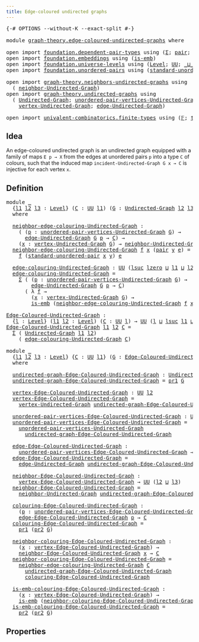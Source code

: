 ```yaml
---
title: Edge-coloured undirected graphs
---
```


<pre class="Agda"><a id="57" class="Symbol">{-#</a> <a id="61" class="Keyword">OPTIONS</a> <a id="69" class="Pragma">--without-K</a> <a id="81" class="Pragma">--exact-split</a> <a id="95" class="Symbol">#-}</a>

<a id="100" class="Keyword">module</a> <a id="107" href="graph-theory.edge-coloured-undirected-graphs.html" class="Module">graph-theory.edge-coloured-undirected-graphs</a> <a id="152" class="Keyword">where</a>

<a id="159" class="Keyword">open</a> <a id="164" class="Keyword">import</a> <a id="171" href="foundation.dependent-pair-types.html" class="Module">foundation.dependent-pair-types</a> <a id="203" class="Keyword">using</a> <a id="209" class="Symbol">(</a><a id="210" href="foundation-core.dependent-pair-types.html#515" class="Record">Σ</a><a id="211" class="Symbol">;</a> <a id="213" href="foundation-core.dependent-pair-types.html#588" class="InductiveConstructor">pair</a><a id="217" class="Symbol">;</a> <a id="219" href="foundation-core.dependent-pair-types.html#605" class="Field">pr1</a><a id="222" class="Symbol">;</a> <a id="224" href="foundation-core.dependent-pair-types.html#617" class="Field">pr2</a><a id="227" class="Symbol">)</a>
<a id="229" class="Keyword">open</a> <a id="234" class="Keyword">import</a> <a id="241" href="foundation.embeddings.html" class="Module">foundation.embeddings</a> <a id="263" class="Keyword">using</a> <a id="269" class="Symbol">(</a><a id="270" href="foundation-core.embeddings.html#992" class="Function">is-emb</a><a id="276" class="Symbol">)</a>
<a id="278" class="Keyword">open</a> <a id="283" class="Keyword">import</a> <a id="290" href="foundation.universe-levels.html" class="Module">foundation.universe-levels</a> <a id="317" class="Keyword">using</a> <a id="323" class="Symbol">(</a><a id="324" href="Agda.Primitive.html#597" class="Postulate">Level</a><a id="329" class="Symbol">;</a> <a id="331" href="foundation-core.universe-levels.html#235" class="Primitive">UU</a><a id="333" class="Symbol">;</a> <a id="335" href="Agda.Primitive.html#810" class="Primitive Operator">_⊔_</a><a id="338" class="Symbol">;</a> <a id="340" href="Agda.Primitive.html#780" class="Primitive">lsuc</a><a id="344" class="Symbol">;</a> <a id="346" href="Agda.Primitive.html#764" class="Primitive">lzero</a><a id="351" class="Symbol">)</a>
<a id="353" class="Keyword">open</a> <a id="358" class="Keyword">import</a> <a id="365" href="foundation.unordered-pairs.html" class="Module">foundation.unordered-pairs</a> <a id="392" class="Keyword">using</a> <a id="398" class="Symbol">(</a><a id="399" href="foundation.unordered-pairs.html#5112" class="Function">standard-unordered-pair</a><a id="422" class="Symbol">)</a>

<a id="425" class="Keyword">open</a> <a id="430" class="Keyword">import</a> <a id="437" href="graph-theory.neighbors-undirected-graphs.html" class="Module">graph-theory.neighbors-undirected-graphs</a> <a id="478" class="Keyword">using</a>
  <a id="486" class="Symbol">(</a> <a id="488" href="graph-theory.neighbors-undirected-graphs.html#873" class="Function">neighbor-Undirected-Graph</a><a id="513" class="Symbol">)</a>
<a id="515" class="Keyword">open</a> <a id="520" class="Keyword">import</a> <a id="527" href="graph-theory.undirected-graphs.html" class="Module">graph-theory.undirected-graphs</a> <a id="558" class="Keyword">using</a>
  <a id="566" class="Symbol">(</a> <a id="568" href="graph-theory.undirected-graphs.html#1060" class="Function">Undirected-Graph</a><a id="584" class="Symbol">;</a> <a id="586" href="graph-theory.undirected-graphs.html#1325" class="Function">unordered-pair-vertices-Undirected-Graph</a><a id="626" class="Symbol">;</a>
    <a id="632" href="graph-theory.undirected-graphs.html#1256" class="Function">vertex-Undirected-Graph</a><a id="655" class="Symbol">;</a> <a id="657" href="graph-theory.undirected-graphs.html#1926" class="Function">edge-Undirected-Graph</a><a id="678" class="Symbol">)</a>

<a id="681" class="Keyword">open</a> <a id="686" class="Keyword">import</a> <a id="693" href="univalent-combinatorics.finite-types.html" class="Module">univalent-combinatorics.finite-types</a> <a id="730" class="Keyword">using</a> <a id="736" class="Symbol">(</a><a id="737" href="univalent-combinatorics.finite-types.html#4878" class="Function">𝔽</a><a id="738" class="Symbol">;</a> <a id="740" href="univalent-combinatorics.finite-types.html#4917" class="Function">type-𝔽</a><a id="746" class="Symbol">)</a>
</pre>
## Idea

An edge-coloured undirected graph is an undirected graph equipped with a family of maps `E p → X` from the edges at unordered pairs `p` into a type `C` of colours, such that the induced map `incident-Undirected-Graph G x → C` is injective for each vertex `x`.

## Definition

<pre class="Agda"><a id="1046" class="Keyword">module</a> <a id="1053" href="graph-theory.edge-coloured-undirected-graphs.html#1053" class="Module">_</a>
  <a id="1057" class="Symbol">{</a><a id="1058" href="graph-theory.edge-coloured-undirected-graphs.html#1058" class="Bound">l1</a> <a id="1061" href="graph-theory.edge-coloured-undirected-graphs.html#1061" class="Bound">l2</a> <a id="1064" href="graph-theory.edge-coloured-undirected-graphs.html#1064" class="Bound">l3</a> <a id="1067" class="Symbol">:</a> <a id="1069" href="Agda.Primitive.html#597" class="Postulate">Level</a><a id="1074" class="Symbol">}</a> <a id="1076" class="Symbol">(</a><a id="1077" href="graph-theory.edge-coloured-undirected-graphs.html#1077" class="Bound">C</a> <a id="1079" class="Symbol">:</a> <a id="1081" href="foundation-core.universe-levels.html#235" class="Primitive">UU</a> <a id="1084" href="graph-theory.edge-coloured-undirected-graphs.html#1058" class="Bound">l1</a><a id="1086" class="Symbol">)</a> <a id="1088" class="Symbol">(</a><a id="1089" href="graph-theory.edge-coloured-undirected-graphs.html#1089" class="Bound">G</a> <a id="1091" class="Symbol">:</a> <a id="1093" href="graph-theory.undirected-graphs.html#1060" class="Function">Undirected-Graph</a> <a id="1110" href="graph-theory.edge-coloured-undirected-graphs.html#1061" class="Bound">l2</a> <a id="1113" href="graph-theory.edge-coloured-undirected-graphs.html#1064" class="Bound">l3</a><a id="1115" class="Symbol">)</a>
  <a id="1119" class="Keyword">where</a>

  <a id="1128" href="graph-theory.edge-coloured-undirected-graphs.html#1128" class="Function">neighbor-edge-colouring-Undirected-Graph</a> <a id="1169" class="Symbol">:</a>
    <a id="1175" class="Symbol">(</a> <a id="1177" class="Symbol">(</a><a id="1178" href="graph-theory.edge-coloured-undirected-graphs.html#1178" class="Bound">p</a> <a id="1180" class="Symbol">:</a> <a id="1182" href="graph-theory.undirected-graphs.html#1325" class="Function">unordered-pair-vertices-Undirected-Graph</a> <a id="1223" href="graph-theory.edge-coloured-undirected-graphs.html#1089" class="Bound">G</a><a id="1224" class="Symbol">)</a> <a id="1226" class="Symbol">→</a>
      <a id="1234" href="graph-theory.undirected-graphs.html#1926" class="Function">edge-Undirected-Graph</a> <a id="1256" href="graph-theory.edge-coloured-undirected-graphs.html#1089" class="Bound">G</a> <a id="1258" href="graph-theory.edge-coloured-undirected-graphs.html#1178" class="Bound">p</a> <a id="1260" class="Symbol">→</a> <a id="1262" href="graph-theory.edge-coloured-undirected-graphs.html#1077" class="Bound">C</a><a id="1263" class="Symbol">)</a> <a id="1265" class="Symbol">→</a>
    <a id="1271" class="Symbol">(</a><a id="1272" href="graph-theory.edge-coloured-undirected-graphs.html#1272" class="Bound">x</a> <a id="1274" class="Symbol">:</a> <a id="1276" href="graph-theory.undirected-graphs.html#1256" class="Function">vertex-Undirected-Graph</a> <a id="1300" href="graph-theory.edge-coloured-undirected-graphs.html#1089" class="Bound">G</a><a id="1301" class="Symbol">)</a> <a id="1303" class="Symbol">→</a> <a id="1305" href="graph-theory.neighbors-undirected-graphs.html#873" class="Function">neighbor-Undirected-Graph</a> <a id="1331" href="graph-theory.edge-coloured-undirected-graphs.html#1089" class="Bound">G</a> <a id="1333" href="graph-theory.edge-coloured-undirected-graphs.html#1272" class="Bound">x</a> <a id="1335" class="Symbol">→</a> <a id="1337" href="graph-theory.edge-coloured-undirected-graphs.html#1077" class="Bound">C</a>
  <a id="1341" href="graph-theory.edge-coloured-undirected-graphs.html#1128" class="Function">neighbor-edge-colouring-Undirected-Graph</a> <a id="1382" href="graph-theory.edge-coloured-undirected-graphs.html#1382" class="Bound">f</a> <a id="1384" href="graph-theory.edge-coloured-undirected-graphs.html#1384" class="Bound">x</a> <a id="1386" class="Symbol">(</a><a id="1387" href="foundation-core.dependent-pair-types.html#588" class="InductiveConstructor">pair</a> <a id="1392" href="graph-theory.edge-coloured-undirected-graphs.html#1392" class="Bound">y</a> <a id="1394" href="graph-theory.edge-coloured-undirected-graphs.html#1394" class="Bound">e</a><a id="1395" class="Symbol">)</a> <a id="1397" class="Symbol">=</a>
    <a id="1403" href="graph-theory.edge-coloured-undirected-graphs.html#1382" class="Bound">f</a> <a id="1405" class="Symbol">(</a><a id="1406" href="foundation.unordered-pairs.html#5112" class="Function">standard-unordered-pair</a> <a id="1430" href="graph-theory.edge-coloured-undirected-graphs.html#1384" class="Bound">x</a> <a id="1432" href="graph-theory.edge-coloured-undirected-graphs.html#1392" class="Bound">y</a><a id="1433" class="Symbol">)</a> <a id="1435" href="graph-theory.edge-coloured-undirected-graphs.html#1394" class="Bound">e</a>
  
  <a id="1442" href="graph-theory.edge-coloured-undirected-graphs.html#1442" class="Function">edge-colouring-Undirected-Graph</a> <a id="1474" class="Symbol">:</a> <a id="1476" href="foundation-core.universe-levels.html#235" class="Primitive">UU</a> <a id="1479" class="Symbol">(</a><a id="1480" href="Agda.Primitive.html#780" class="Primitive">lsuc</a> <a id="1485" href="Agda.Primitive.html#764" class="Primitive">lzero</a> <a id="1491" href="Agda.Primitive.html#810" class="Primitive Operator">⊔</a> <a id="1493" href="graph-theory.edge-coloured-undirected-graphs.html#1058" class="Bound">l1</a> <a id="1496" href="Agda.Primitive.html#810" class="Primitive Operator">⊔</a> <a id="1498" href="graph-theory.edge-coloured-undirected-graphs.html#1061" class="Bound">l2</a> <a id="1501" href="Agda.Primitive.html#810" class="Primitive Operator">⊔</a> <a id="1503" href="graph-theory.edge-coloured-undirected-graphs.html#1064" class="Bound">l3</a><a id="1505" class="Symbol">)</a>
  <a id="1509" href="graph-theory.edge-coloured-undirected-graphs.html#1442" class="Function">edge-colouring-Undirected-Graph</a> <a id="1541" class="Symbol">=</a>
    <a id="1547" href="foundation-core.dependent-pair-types.html#515" class="Record">Σ</a> <a id="1549" class="Symbol">(</a> <a id="1551" class="Symbol">(</a><a id="1552" href="graph-theory.edge-coloured-undirected-graphs.html#1552" class="Bound">p</a> <a id="1554" class="Symbol">:</a> <a id="1556" href="graph-theory.undirected-graphs.html#1325" class="Function">unordered-pair-vertices-Undirected-Graph</a> <a id="1597" href="graph-theory.edge-coloured-undirected-graphs.html#1089" class="Bound">G</a><a id="1598" class="Symbol">)</a> <a id="1600" class="Symbol">→</a>
        <a id="1610" href="graph-theory.undirected-graphs.html#1926" class="Function">edge-Undirected-Graph</a> <a id="1632" href="graph-theory.edge-coloured-undirected-graphs.html#1089" class="Bound">G</a> <a id="1634" href="graph-theory.edge-coloured-undirected-graphs.html#1552" class="Bound">p</a> <a id="1636" class="Symbol">→</a> <a id="1638" href="graph-theory.edge-coloured-undirected-graphs.html#1077" class="Bound">C</a><a id="1639" class="Symbol">)</a>
      <a id="1647" class="Symbol">(</a> <a id="1649" class="Symbol">λ</a> <a id="1651" href="graph-theory.edge-coloured-undirected-graphs.html#1651" class="Bound">f</a> <a id="1653" class="Symbol">→</a>
        <a id="1663" class="Symbol">(</a><a id="1664" href="graph-theory.edge-coloured-undirected-graphs.html#1664" class="Bound">x</a> <a id="1666" class="Symbol">:</a> <a id="1668" href="graph-theory.undirected-graphs.html#1256" class="Function">vertex-Undirected-Graph</a> <a id="1692" href="graph-theory.edge-coloured-undirected-graphs.html#1089" class="Bound">G</a><a id="1693" class="Symbol">)</a> <a id="1695" class="Symbol">→</a>
        <a id="1705" href="foundation-core.embeddings.html#992" class="Function">is-emb</a> <a id="1712" class="Symbol">(</a><a id="1713" href="graph-theory.edge-coloured-undirected-graphs.html#1128" class="Function">neighbor-edge-colouring-Undirected-Graph</a> <a id="1754" href="graph-theory.edge-coloured-undirected-graphs.html#1651" class="Bound">f</a> <a id="1756" href="graph-theory.edge-coloured-undirected-graphs.html#1664" class="Bound">x</a><a id="1757" class="Symbol">))</a>

<a id="Edge-Coloured-Undirected-Graph"></a><a id="1761" href="graph-theory.edge-coloured-undirected-graphs.html#1761" class="Function">Edge-Coloured-Undirected-Graph</a> <a id="1792" class="Symbol">:</a>
  <a id="1796" class="Symbol">{</a><a id="1797" href="graph-theory.edge-coloured-undirected-graphs.html#1797" class="Bound">l</a> <a id="1799" class="Symbol">:</a> <a id="1801" href="Agda.Primitive.html#597" class="Postulate">Level</a><a id="1806" class="Symbol">}</a> <a id="1808" class="Symbol">(</a><a id="1809" href="graph-theory.edge-coloured-undirected-graphs.html#1809" class="Bound">l1</a> <a id="1812" href="graph-theory.edge-coloured-undirected-graphs.html#1812" class="Bound">l2</a> <a id="1815" class="Symbol">:</a> <a id="1817" href="Agda.Primitive.html#597" class="Postulate">Level</a><a id="1822" class="Symbol">)</a> <a id="1824" class="Symbol">(</a><a id="1825" href="graph-theory.edge-coloured-undirected-graphs.html#1825" class="Bound">C</a> <a id="1827" class="Symbol">:</a> <a id="1829" href="foundation-core.universe-levels.html#235" class="Primitive">UU</a> <a id="1832" href="graph-theory.edge-coloured-undirected-graphs.html#1797" class="Bound">l</a><a id="1833" class="Symbol">)</a> <a id="1835" class="Symbol">→</a> <a id="1837" href="foundation-core.universe-levels.html#235" class="Primitive">UU</a> <a id="1840" class="Symbol">(</a><a id="1841" href="graph-theory.edge-coloured-undirected-graphs.html#1797" class="Bound">l</a> <a id="1843" href="Agda.Primitive.html#810" class="Primitive Operator">⊔</a> <a id="1845" href="Agda.Primitive.html#780" class="Primitive">lsuc</a> <a id="1850" href="graph-theory.edge-coloured-undirected-graphs.html#1809" class="Bound">l1</a> <a id="1853" href="Agda.Primitive.html#810" class="Primitive Operator">⊔</a> <a id="1855" href="Agda.Primitive.html#780" class="Primitive">lsuc</a> <a id="1860" href="graph-theory.edge-coloured-undirected-graphs.html#1812" class="Bound">l2</a><a id="1862" class="Symbol">)</a>
<a id="1864" href="graph-theory.edge-coloured-undirected-graphs.html#1761" class="Function">Edge-Coloured-Undirected-Graph</a> <a id="1895" href="graph-theory.edge-coloured-undirected-graphs.html#1895" class="Bound">l1</a> <a id="1898" href="graph-theory.edge-coloured-undirected-graphs.html#1898" class="Bound">l2</a> <a id="1901" href="graph-theory.edge-coloured-undirected-graphs.html#1901" class="Bound">C</a> <a id="1903" class="Symbol">=</a>
  <a id="1907" href="foundation-core.dependent-pair-types.html#515" class="Record">Σ</a> <a id="1909" class="Symbol">(</a> <a id="1911" href="graph-theory.undirected-graphs.html#1060" class="Function">Undirected-Graph</a> <a id="1928" href="graph-theory.edge-coloured-undirected-graphs.html#1895" class="Bound">l1</a> <a id="1931" href="graph-theory.edge-coloured-undirected-graphs.html#1898" class="Bound">l2</a><a id="1933" class="Symbol">)</a>
    <a id="1939" class="Symbol">(</a> <a id="1941" href="graph-theory.edge-coloured-undirected-graphs.html#1442" class="Function">edge-colouring-Undirected-Graph</a> <a id="1973" href="graph-theory.edge-coloured-undirected-graphs.html#1901" class="Bound">C</a><a id="1974" class="Symbol">)</a>

<a id="1977" class="Keyword">module</a> <a id="1984" href="graph-theory.edge-coloured-undirected-graphs.html#1984" class="Module">_</a>
  <a id="1988" class="Symbol">{</a><a id="1989" href="graph-theory.edge-coloured-undirected-graphs.html#1989" class="Bound">l1</a> <a id="1992" href="graph-theory.edge-coloured-undirected-graphs.html#1992" class="Bound">l2</a> <a id="1995" href="graph-theory.edge-coloured-undirected-graphs.html#1995" class="Bound">l3</a> <a id="1998" class="Symbol">:</a> <a id="2000" href="Agda.Primitive.html#597" class="Postulate">Level</a><a id="2005" class="Symbol">}</a> <a id="2007" class="Symbol">{</a><a id="2008" href="graph-theory.edge-coloured-undirected-graphs.html#2008" class="Bound">C</a> <a id="2010" class="Symbol">:</a> <a id="2012" href="foundation-core.universe-levels.html#235" class="Primitive">UU</a> <a id="2015" href="graph-theory.edge-coloured-undirected-graphs.html#1989" class="Bound">l1</a><a id="2017" class="Symbol">}</a> <a id="2019" class="Symbol">(</a><a id="2020" href="graph-theory.edge-coloured-undirected-graphs.html#2020" class="Bound">G</a> <a id="2022" class="Symbol">:</a> <a id="2024" href="graph-theory.edge-coloured-undirected-graphs.html#1761" class="Function">Edge-Coloured-Undirected-Graph</a> <a id="2055" href="graph-theory.edge-coloured-undirected-graphs.html#1992" class="Bound">l2</a> <a id="2058" href="graph-theory.edge-coloured-undirected-graphs.html#1995" class="Bound">l3</a> <a id="2061" href="graph-theory.edge-coloured-undirected-graphs.html#2008" class="Bound">C</a><a id="2062" class="Symbol">)</a>
  <a id="2066" class="Keyword">where</a>
  
  <a id="2077" href="graph-theory.edge-coloured-undirected-graphs.html#2077" class="Function">undirected-graph-Edge-Coloured-Undirected-Graph</a> <a id="2125" class="Symbol">:</a> <a id="2127" href="graph-theory.undirected-graphs.html#1060" class="Function">Undirected-Graph</a> <a id="2144" href="graph-theory.edge-coloured-undirected-graphs.html#1992" class="Bound">l2</a> <a id="2147" href="graph-theory.edge-coloured-undirected-graphs.html#1995" class="Bound">l3</a>
  <a id="2152" href="graph-theory.edge-coloured-undirected-graphs.html#2077" class="Function">undirected-graph-Edge-Coloured-Undirected-Graph</a> <a id="2200" class="Symbol">=</a> <a id="2202" href="foundation-core.dependent-pair-types.html#605" class="Field">pr1</a> <a id="2206" href="graph-theory.edge-coloured-undirected-graphs.html#2020" class="Bound">G</a>

  <a id="2211" href="graph-theory.edge-coloured-undirected-graphs.html#2211" class="Function">vertex-Edge-Coloured-Undirected-Graph</a> <a id="2249" class="Symbol">:</a> <a id="2251" href="foundation-core.universe-levels.html#235" class="Primitive">UU</a> <a id="2254" href="graph-theory.edge-coloured-undirected-graphs.html#1992" class="Bound">l2</a>
  <a id="2259" href="graph-theory.edge-coloured-undirected-graphs.html#2211" class="Function">vertex-Edge-Coloured-Undirected-Graph</a> <a id="2297" class="Symbol">=</a>
    <a id="2303" href="graph-theory.undirected-graphs.html#1256" class="Function">vertex-Undirected-Graph</a> <a id="2327" href="graph-theory.edge-coloured-undirected-graphs.html#2077" class="Function">undirected-graph-Edge-Coloured-Undirected-Graph</a>

  <a id="2378" href="graph-theory.edge-coloured-undirected-graphs.html#2378" class="Function">unordered-pair-vertices-Edge-Coloured-Undirected-Graph</a> <a id="2433" class="Symbol">:</a> <a id="2435" href="foundation-core.universe-levels.html#235" class="Primitive">UU</a> <a id="2438" class="Symbol">(</a><a id="2439" href="Agda.Primitive.html#780" class="Primitive">lsuc</a> <a id="2444" href="Agda.Primitive.html#764" class="Primitive">lzero</a> <a id="2450" href="Agda.Primitive.html#810" class="Primitive Operator">⊔</a> <a id="2452" href="graph-theory.edge-coloured-undirected-graphs.html#1992" class="Bound">l2</a><a id="2454" class="Symbol">)</a>
  <a id="2458" href="graph-theory.edge-coloured-undirected-graphs.html#2378" class="Function">unordered-pair-vertices-Edge-Coloured-Undirected-Graph</a> <a id="2513" class="Symbol">=</a>
    <a id="2519" href="graph-theory.undirected-graphs.html#1325" class="Function">unordered-pair-vertices-Undirected-Graph</a>
      <a id="2566" href="graph-theory.edge-coloured-undirected-graphs.html#2077" class="Function">undirected-graph-Edge-Coloured-Undirected-Graph</a>

  <a id="2617" href="graph-theory.edge-coloured-undirected-graphs.html#2617" class="Function">edge-Edge-Coloured-Undirected-Graph</a> <a id="2653" class="Symbol">:</a>
    <a id="2659" href="graph-theory.edge-coloured-undirected-graphs.html#2378" class="Function">unordered-pair-vertices-Edge-Coloured-Undirected-Graph</a> <a id="2714" class="Symbol">→</a> <a id="2716" href="foundation-core.universe-levels.html#235" class="Primitive">UU</a> <a id="2719" href="graph-theory.edge-coloured-undirected-graphs.html#1995" class="Bound">l3</a>
  <a id="2724" href="graph-theory.edge-coloured-undirected-graphs.html#2617" class="Function">edge-Edge-Coloured-Undirected-Graph</a> <a id="2760" class="Symbol">=</a>
    <a id="2766" href="graph-theory.undirected-graphs.html#1926" class="Function">edge-Undirected-Graph</a> <a id="2788" href="graph-theory.edge-coloured-undirected-graphs.html#2077" class="Function">undirected-graph-Edge-Coloured-Undirected-Graph</a>

  <a id="2839" href="graph-theory.edge-coloured-undirected-graphs.html#2839" class="Function">neighbor-Edge-Coloured-Undirected-Graph</a> <a id="2879" class="Symbol">:</a>
    <a id="2885" href="graph-theory.edge-coloured-undirected-graphs.html#2211" class="Function">vertex-Edge-Coloured-Undirected-Graph</a> <a id="2923" class="Symbol">→</a> <a id="2925" href="foundation-core.universe-levels.html#235" class="Primitive">UU</a> <a id="2928" class="Symbol">(</a><a id="2929" href="graph-theory.edge-coloured-undirected-graphs.html#1992" class="Bound">l2</a> <a id="2932" href="Agda.Primitive.html#810" class="Primitive Operator">⊔</a> <a id="2934" href="graph-theory.edge-coloured-undirected-graphs.html#1995" class="Bound">l3</a><a id="2936" class="Symbol">)</a>
  <a id="2940" href="graph-theory.edge-coloured-undirected-graphs.html#2839" class="Function">neighbor-Edge-Coloured-Undirected-Graph</a> <a id="2980" class="Symbol">=</a>
    <a id="2986" href="graph-theory.neighbors-undirected-graphs.html#873" class="Function">neighbor-Undirected-Graph</a> <a id="3012" href="graph-theory.edge-coloured-undirected-graphs.html#2077" class="Function">undirected-graph-Edge-Coloured-Undirected-Graph</a>

  <a id="3063" href="graph-theory.edge-coloured-undirected-graphs.html#3063" class="Function">colouring-Edge-Coloured-Undirected-Graph</a> <a id="3104" class="Symbol">:</a>
    <a id="3110" class="Symbol">(</a><a id="3111" href="graph-theory.edge-coloured-undirected-graphs.html#3111" class="Bound">p</a> <a id="3113" class="Symbol">:</a> <a id="3115" href="graph-theory.edge-coloured-undirected-graphs.html#2378" class="Function">unordered-pair-vertices-Edge-Coloured-Undirected-Graph</a><a id="3169" class="Symbol">)</a> <a id="3171" class="Symbol">→</a>
    <a id="3177" href="graph-theory.edge-coloured-undirected-graphs.html#2617" class="Function">edge-Edge-Coloured-Undirected-Graph</a> <a id="3213" href="graph-theory.edge-coloured-undirected-graphs.html#3111" class="Bound">p</a> <a id="3215" class="Symbol">→</a> <a id="3217" href="graph-theory.edge-coloured-undirected-graphs.html#2008" class="Bound">C</a>
  <a id="3221" href="graph-theory.edge-coloured-undirected-graphs.html#3063" class="Function">colouring-Edge-Coloured-Undirected-Graph</a> <a id="3262" class="Symbol">=</a>
    <a id="3268" href="foundation-core.dependent-pair-types.html#605" class="Field">pr1</a> <a id="3272" class="Symbol">(</a><a id="3273" href="foundation-core.dependent-pair-types.html#617" class="Field">pr2</a> <a id="3277" href="graph-theory.edge-coloured-undirected-graphs.html#2020" class="Bound">G</a><a id="3278" class="Symbol">)</a>

  <a id="3283" href="graph-theory.edge-coloured-undirected-graphs.html#3283" class="Function">neighbor-colouring-Edge-Coloured-Undirected-Graph</a> <a id="3333" class="Symbol">:</a>
    <a id="3339" class="Symbol">(</a><a id="3340" href="graph-theory.edge-coloured-undirected-graphs.html#3340" class="Bound">x</a> <a id="3342" class="Symbol">:</a> <a id="3344" href="graph-theory.edge-coloured-undirected-graphs.html#2211" class="Function">vertex-Edge-Coloured-Undirected-Graph</a><a id="3381" class="Symbol">)</a> <a id="3383" class="Symbol">→</a>
    <a id="3389" href="graph-theory.edge-coloured-undirected-graphs.html#2839" class="Function">neighbor-Edge-Coloured-Undirected-Graph</a> <a id="3429" href="graph-theory.edge-coloured-undirected-graphs.html#3340" class="Bound">x</a> <a id="3431" class="Symbol">→</a> <a id="3433" href="graph-theory.edge-coloured-undirected-graphs.html#2008" class="Bound">C</a>
  <a id="3437" href="graph-theory.edge-coloured-undirected-graphs.html#3283" class="Function">neighbor-colouring-Edge-Coloured-Undirected-Graph</a> <a id="3487" class="Symbol">=</a>
    <a id="3493" href="graph-theory.edge-coloured-undirected-graphs.html#1128" class="Function">neighbor-edge-colouring-Undirected-Graph</a> <a id="3534" href="graph-theory.edge-coloured-undirected-graphs.html#2008" class="Bound">C</a>
      <a id="3542" href="graph-theory.edge-coloured-undirected-graphs.html#2077" class="Function">undirected-graph-Edge-Coloured-Undirected-Graph</a>
      <a id="3596" href="graph-theory.edge-coloured-undirected-graphs.html#3063" class="Function">colouring-Edge-Coloured-Undirected-Graph</a>

  <a id="3640" href="graph-theory.edge-coloured-undirected-graphs.html#3640" class="Function">is-emb-colouring-Edge-Coloured-Undirected-Graph</a> <a id="3688" class="Symbol">:</a>
    <a id="3694" class="Symbol">(</a><a id="3695" href="graph-theory.edge-coloured-undirected-graphs.html#3695" class="Bound">x</a> <a id="3697" class="Symbol">:</a> <a id="3699" href="graph-theory.edge-coloured-undirected-graphs.html#2211" class="Function">vertex-Edge-Coloured-Undirected-Graph</a><a id="3736" class="Symbol">)</a> <a id="3738" class="Symbol">→</a>
    <a id="3744" href="foundation-core.embeddings.html#992" class="Function">is-emb</a> <a id="3751" class="Symbol">(</a><a id="3752" href="graph-theory.edge-coloured-undirected-graphs.html#3283" class="Function">neighbor-colouring-Edge-Coloured-Undirected-Graph</a> <a id="3802" href="graph-theory.edge-coloured-undirected-graphs.html#3695" class="Bound">x</a><a id="3803" class="Symbol">)</a>
  <a id="3807" href="graph-theory.edge-coloured-undirected-graphs.html#3640" class="Function">is-emb-colouring-Edge-Coloured-Undirected-Graph</a> <a id="3855" class="Symbol">=</a>
    <a id="3861" href="foundation-core.dependent-pair-types.html#617" class="Field">pr2</a> <a id="3865" class="Symbol">(</a><a id="3866" href="foundation-core.dependent-pair-types.html#617" class="Field">pr2</a> <a id="3870" href="graph-theory.edge-coloured-undirected-graphs.html#2020" class="Bound">G</a><a id="3871" class="Symbol">)</a>
</pre>
## Properties
